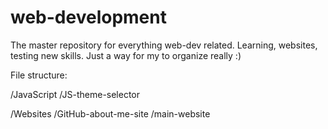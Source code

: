 # web-development
The master repository for everything web-dev related. Learning, websites, testing new skills. Just a way for my to organize really :)

File structure:

/JavaScript
    /JS-theme-selector

/Websites
    /GitHub-about-me-site
    /main-website
